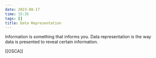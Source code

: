 ```yaml
---
date: 2023-08-17
time: 15:35
tags: []
title: Data Representation
---
```


Information is something that informs you.
Data representation is the way data is presented to reveal certain information.

[[OSCA]]
